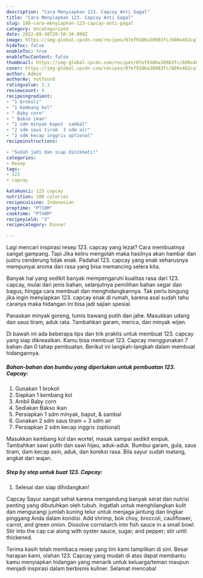 ```yaml
---
description: "Cara Menyiapkan 123. Capcay Anti Gagal"
title: "Cara Menyiapkan 123. Capcay Anti Gagal"
slug: 180-cara-menyiapkan-123-capcay-anti-gagal
category: Uncategorized
date: 2022-09-28T20:50:34.099Z
image: https://img-global.cpcdn.com/recipes/07ef9106a30983fc/680x482cq70/123-capcay-foto-resep-utama.jpg
hideToc: false
enableToc: true
enableTocContent: false
thumbnail: https://img-global.cpcdn.com/recipes/07ef9106a30983fc/680x482cq70/123-capcay-foto-resep-utama.jpg
cover: https://img-global.cpcdn.com/recipes/07ef9106a30983fc/680x482cq70/123-capcay-foto-resep-utama.jpg
author: Admin
authorAv: notfound
ratingvalue: 3.3
reviewcount: 4
recipeingredient:
- "1 brokoli"
- "1 kembang kol"
- " Baby corn"
- " Bakso ikan"
- "1 sdm minyak baput  sambal"
- "2 sdm saus tiram  3 sdm air"
- "2 sdm kecap inggris optional"
recipeinstructions:

- "Sudah jadi dan siap dinikmati!"
categories:
- Resep
tags:
- 123
- capcay

katakunci: 123 capcay 
nutrition: 108 calories
recipecuisine: Indonesian
preptime: "PT18M"
cooktime: "PT48M"
recipeyield: "3"
recipecategory: Dinner

---
```



Lagi mencari inspirasi resep 123. capcay yang lezat? Cara membuatnya sangat gampang. Tapi Jika keliru mengolah maka hasilnya akan hambar dan justru cenderung tidak enak. Padahal 123. capcay yang enak seharusnya mempunyai aroma dan rasa yang bisa memancing selera kita.


Banyak hal yang sedikit banyak mempengaruhi kualitas rasa dari 123. capcay, mulai dari jenis bahan, selanjutnya pemilihan bahan segar dan bagus, hingga cara membuat dan menghidangkannya. Tak perlu bingung jika ingin menyiapkan 123. capcay enak di rumah, karena asal sudah tahu caranya maka hidangan ini bisa jadi sajian spesial.

Panaskan minyak goreng, tumis bawang putih dan jahe. Masukkan udang dan saus tiram, aduk rata. Tambahkan garam, merica, dan minyak wijen.


Di bawah ini ada beberapa tips dan trik praktis untuk membuat 123. capcay yang siap dikreasikan. Kamu bisa membuat 123. Capcay menggunakan 7 bahan dan 0 tahap pembuatan. Berikut ini langkah-langkah dalam membuat hidangannya.

<!--inarticleads1-->

##### Bahan-bahan dan bumbu yang diperlukan untuk pembuatan 123. Capcay:

1. Gunakan 1 brokoli
1. Siapkan 1 kembang kol
1. Ambil  Baby corn
1. Sediakan  Bakso ikan
1. Persiapkan 1 sdm minyak, baput, &amp; sambal
1. Gunakan 2 sdm saus tiram + 3 sdm air
1. Persiapkan 2 sdm kecap inggris (optional)


Masukkan kembang kol dan wortel, masak sampai sedikit empuk. Tambahkan sawi putih dan sawi hijau, aduk-aduk. Bumbui garam, gula, saus tiram, dam kecap asin, aduk, dan koreksi rasa. Bila sayur sudah matang, angkat dari wajan. 

<!--inarticleads2-->

##### Step by step untuk buat 123. Capcay:


1. Selesai dan siap dihidangkan!

Capcay Sayur sangat sehat karena mengandung banyak serat dan nutrisi penting yang dibutuhkan oleh tubuh. Ingatlah untuk menghilangkan kulit dan mengurangi jumlah kuning telur untuk menjaga jantung dan lingkar pinggang Anda dalam kondisi. Add shrimp, bok choy, broccoli, cauliflower, carrot, and green onion. Dissolve cornstarch into fish sauce in a small bowl. Stir into the cap cai along with oyster sauce, sugar, and pepper; stir until thickened. 

Terima kasih telah membaca resep yang tim kami tampilkan di sini. Besar harapan kami, olahan 123. Capcay yang mudah di atas dapat membantu kamu menyiapkan hidangan yang menarik untuk keluarga/teman maupun menjadi inspirasi dalam berbisnis kuliner. Selamat mencoba!
